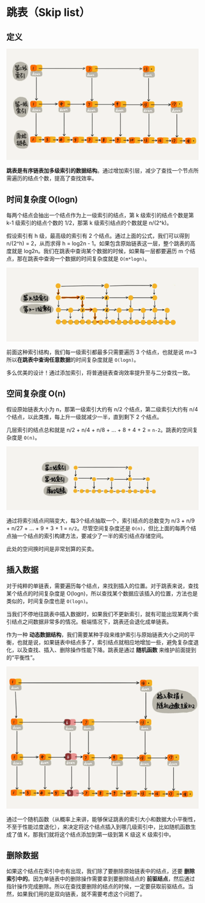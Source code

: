 # 跳表（Skip list）

## 定义

![skip_list](../static/skip_list.webp)

**跳表是有序链表加多级索引的数据结构**。通过增加索引层，减少了查找一个节点所需遍历的结点个数，提高了查找效率。

## 时间复杂度 O(logn)

每两个结点会抽出一个结点作为上一级索引的结点，第 k 级索引的结点个数是第 k-1 级索引的结点个数的 1/2，那第 k 级索引结点的个数就是 n/(2^k)。

假设索引有 h 级，最高级的索引有 2 个结点。通过上面的公式，我们可以得到 n/(2^h) = 2，从而求得 h = log2n - 1。如果包含原始链表这一层，整个跳表的高度就是 log2n。我们在跳表中查询某个数据的时候，如果每一层都要遍历 m 个结点，那在跳表中查询一个数据的时间复杂度就是 `O(m*logn)`。

![skip_list_index](../static/skip_list_index.webp)

前面这种索引结构，我们每一级索引都最多只需要遍历 3 个结点，也就是说 m=3 所以**在跳表中查询任意数据**的时间复杂度就是 `O(logn)`。

多么优美的设计！通过添加索引，将普通链表查询效率提升至与二分查找一致。

## 空间复杂度 O(n)

假设原始链表大小为 n，那第一级索引大约有 n/2 个结点，第二级索引大约有 n/4 个结点，以此类推，每上升一级就减少一半，直到剩下 2 个结点。

几层索引的结点总和就是 n/2 + n/4 + n/8 + … + 8 + 4 + 2 = `n-2`。跳表的空间复杂度是 `O(n)`。

![skip_list_index_upgrade](../static/skip_list_index_upgrade.webp)

通过将索引结点间隔变大，每3个结点抽取一个，索引结点的总数变为 n/3 + n/9 + n/27 + ... + 9 + 3 + 1 = `n/2`。尽管空间复杂度还是 `O(n)`，但比上面的每两个结点抽一个结点的索引构建方法，要减少了一半的索引结点存储空间。

此处的空间换时间是非常划算的买卖。

## 插入数据

对于纯粹的单链表，需要遍历每个结点，来找到插入的位置。对于跳表来说，查找某个结点的时间复杂度是 O(logn)，所以查找某个数据应该插入的位置，方法也是类似的，时间复杂度也是 `O(logn)`。

当我们不停地往跳表中插入数据时，如果我们不更新索引，就有可能出现某两个索引结点之间数据非常多的情况。极端情况下，跳表还会退化成单链表。

作为一种 **动态数据结构**，我们需要某种手段来维护索引与原始链表大小之间的平衡，也就是说，如果链表中结点多了，索引结点就相应地增加一些，避免复杂度退化，以及查找、插入、删除操作性能下降。跳表是通过 **随机函数** 来维护前面提到的“平衡性”。

![skip_lisk_add_node](../static/skip_list_add_node.webp)

通过一个随机函数（从概率上来讲，能够保证跳表的索引大小和数据大小平衡性，不至于性能过度退化），来决定将这个结点插入到哪几级索引中，比如随机函数生成了值 K，那我们就将这个结点添加到第一级到第 K 级这 K 级索引中。

## 删除数据

如果这个结点在索引中也有出现，我们除了要删除原始链表中的结点，还要 **删除索引中的**。因为单链表中的删除操作需要拿到要删除结点的 **前驱结点**，然后通过指针操作完成删除。所以在查找要删除的结点的时候，一定要获取前驱结点。当然，如果我们用的是双向链表，就不需要考虑这个问题了。